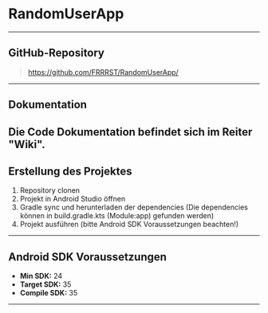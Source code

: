 # RandomUserApp
---
## GitHub-Repository
> https://github.com/FRRRST/RandomUserApp/
---
## Dokumentation
Die Code Dokumentation befindet sich im Reiter "Wiki".
---
## Erstellung des Projektes
1. Repository clonen
2. Projekt in Android Studio öffnen
3. Gradle sync und herunterladen der dependencies (Die dependencies können in build.gradle.kts (Module:app) gefunden werden)
4. Projekt ausführen (bitte Android SDK Voraussetzungen beachten!)
---
## Android SDK Voraussetzungen
- **Min SDK:** 24
- **Target SDK:** 35
- **Compile SDK:** 35
---
